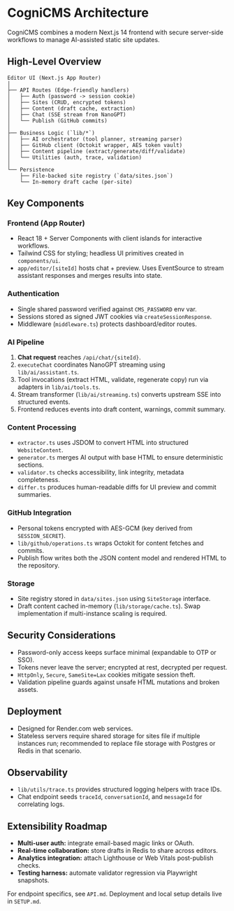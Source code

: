 # CogniCMS Architecture

CogniCMS combines a modern Next.js 14 frontend with secure server-side workflows to manage AI-assisted static site updates.

## High-Level Overview

```
Editor UI (Next.js App Router)
│
├── API Routes (Edge-friendly handlers)
│   ├── Auth (password -> session cookie)
│   ├── Sites (CRUD, encrypted tokens)
│   ├── Content (draft cache, extraction)
│   ├── Chat (SSE stream from NanoGPT)
│   └── Publish (GitHub commits)
│
├── Business Logic (`lib/*`)
│   ├── AI orchestrator (tool planner, streaming parser)
│   ├── GitHub client (Octokit wrapper, AES token vault)
│   ├── Content pipeline (extract/generate/diff/validate)
│   └── Utilities (auth, trace, validation)
│
└── Persistence
    ├── File-backed site registry (`data/sites.json`)
    └── In-memory draft cache (per-site)
```

## Key Components

### Frontend (App Router)

- React 18 + Server Components with client islands for interactive workflows.
- Tailwind CSS for styling; headless UI primitives created in `components/ui`.
- `app/editor/[siteId]` hosts chat + preview. Uses EventSource to stream assistant responses and merges results into state.

### Authentication

- Single shared password verified against `CMS_PASSWORD` env var.
- Sessions stored as signed JWT cookies via `createSessionResponse`.
- Middleware (`middleware.ts`) protects dashboard/editor routes.

### AI Pipeline

1. **Chat request** reaches `/api/chat/{siteId}`.
2. `executeChat` coordinates NanoGPT streaming using `lib/ai/assistant.ts`.
3. Tool invocations (extract HTML, validate, regenerate copy) run via adapters in `lib/ai/tools.ts`.
4. Stream transformer (`lib/ai/streaming.ts`) converts upstream SSE into structured events.
5. Frontend reduces events into draft content, warnings, commit summary.

### Content Processing

- `extractor.ts` uses JSDOM to convert HTML into structured `WebsiteContent`.
- `generator.ts` merges AI output with base HTML to ensure deterministic sections.
- `validator.ts` checks accessibility, link integrity, metadata completeness.
- `differ.ts` produces human-readable diffs for UI preview and commit summaries.

### GitHub Integration

- Personal tokens encrypted with AES-GCM (key derived from `SESSION_SECRET`).
- `lib/github/operations.ts` wraps Octokit for content fetches and commits.
- Publish flow writes both the JSON content model and rendered HTML to the repository.

### Storage

- Site registry stored in `data/sites.json` using `SiteStorage` interface.
- Draft content cached in-memory (`lib/storage/cache.ts`). Swap implementation if multi-instance scaling is required.

## Security Considerations

- Password-only access keeps surface minimal (expandable to OTP or SSO).
- Tokens never leave the server; encrypted at rest, decrypted per request.
- `HttpOnly`, `Secure`, `SameSite=Lax` cookies mitigate session theft.
- Validation pipeline guards against unsafe HTML mutations and broken assets.

## Deployment

- Designed for Render.com web services.
- Stateless servers require shared storage for sites file if multiple instances run; recommended to replace file storage with Postgres or Redis in that scenario.

## Observability

- `lib/utils/trace.ts` provides structured logging helpers with trace IDs.
- Chat endpoint seeds `traceId`, `conversationId`, and `messageId` for correlating logs.

## Extensibility Roadmap

- **Multi-user auth:** integrate email-based magic links or OAuth.
- **Real-time collaboration:** store drafts in Redis to share across editors.
- **Analytics integration:** attach Lighthouse or Web Vitals post-publish checks.
- **Testing harness:** automate validator regression via Playwright snapshots.

For endpoint specifics, see `API.md`. Deployment and local setup details live in `SETUP.md`.
